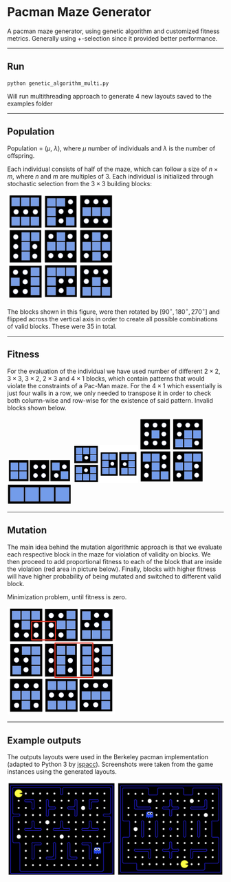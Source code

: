 # Pacman Maze Generator
A pacman maze generator, using genetic algorithm and customized fitness metrics. Generally using $+$-selection since it provided better performance.

_____

## Run

```
python genetic_algorithm_multi.py
```
Will run multithreading approach to generate 4 new layouts saved to the examples folder
_____

## Population

Population = ($\mu$, $\lambda$), where $\mu$ number of individuals and $\lambda$ is the number of offspring.

Each individual consists of half of the maze, which can follow a size of $n\times m$, where $n$ and $m$ are multiples of $3$. Each individual is initialized through stochastic selection from the $3\times3$ building blocks:

<img src="images/valid_blocks.png" alt="valid blocks" width="250"/>


 The blocks shown in this figure, were then rotated by [$90^{\circ}, 180^{\circ}, 270^{\circ}$] and flipped across the vertical axis in order to create all possible combinations of valid blocks. These were $35$ in total. 

_____

 ## Fitness

 For the evaluation of the individual we have used number of different $2\times2$, $3\times3$, $3\times2$, $2\times3$ and $4\times1$ blocks, which contain patterns that would violate the constraints of a Pac-Man maze. For the $4\times1$ which essentially is just four walls in a row, we only needed to transpose it in order to check both column-wise and row-wise for the existence of said pattern. Invalid blocks shown below.
 <p float="left">
  <img src="images/2x2_invalid.png" width="150" />
  <img src="images/2x3_invalid.png" width="150" /> 
  <img src="images/3x3_invalid.png" width="150" />  
  <img src="images/4x1_invalid.png" width="150" />
</p>

_____

## Mutation

The main idea behind the mutation algorithmic approach is that we evaluate each respective block in the maze for violation of validity on blocks. We then proceed to add proportional fitness to each of the block that are inside the violation (red area in picture below). Finally, blocks with higher fitness will have higher probability of being mutated and switched to different valid block. 

Minimization problem, until fitness is zero.

<img src="images/block_fitness.png" alt="block fitness" width="250"/>

_____

## Example outputs
The outputs layouts were used in the Berkeley pacman implementation (adapted to Python 3 by [jspacc](https://github.com/jspacco/pac3man)). Screenshots were taken from the game instances using the generated layouts. 

<img src="images/samples.png" alt="block fitness" />
